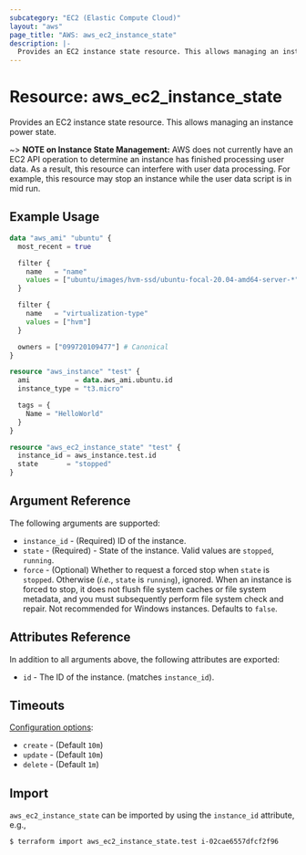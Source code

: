 ```yaml
---
subcategory: "EC2 (Elastic Compute Cloud)"
layout: "aws"
page_title: "AWS: aws_ec2_instance_state"
description: |-
  Provides an EC2 instance state resource. This allows managing an instance power state. 
---
```


# Resource: aws_ec2_instance_state

Provides an EC2 instance state resource. This allows managing an instance power state.

~> **NOTE on Instance State Management:** AWS does not currently have an EC2 API operation to determine an instance has finished processing user data. As a result, this resource can interfere with user data processing. For example, this resource may stop an instance while the user data script is in mid run.

## Example Usage

```terraform
data "aws_ami" "ubuntu" {
  most_recent = true

  filter {
    name   = "name"
    values = ["ubuntu/images/hvm-ssd/ubuntu-focal-20.04-amd64-server-*"]
  }

  filter {
    name   = "virtualization-type"
    values = ["hvm"]
  }

  owners = ["099720109477"] # Canonical
}

resource "aws_instance" "test" {
  ami           = data.aws_ami.ubuntu.id
  instance_type = "t3.micro"

  tags = {
    Name = "HelloWorld"
  }
}

resource "aws_ec2_instance_state" "test" {
  instance_id = aws_instance.test.id
  state       = "stopped"
}
```

## Argument Reference

The following arguments are supported:

* `instance_id` - (Required) ID of the instance.
* `state` - (Required) - State of the instance. Valid values are `stopped`, `running`.
* `force` - (Optional) Whether to request a forced stop when `state` is `stopped`. Otherwise (_i.e._, `state` is `running`), ignored. When an instance is forced to stop, it does not flush file system caches or file system metadata, and you must subsequently perform file system check and repair. Not recommended for Windows instances. Defaults to `false`.

## Attributes Reference

In addition to all arguments above, the following attributes are exported:

* `id` - The ID of the instance. (matches `instance_id`).

## Timeouts

[Configuration options](https://developer.hashicorp.com/terraform/language/resources/syntax#operation-timeouts):

* `create` - (Default `10m`)
* `update` - (Default `10m`)
* `delete` - (Default `1m`)

## Import

`aws_ec2_instance_state` can be imported by using the `instance_id` attribute, e.g.,

```
$ terraform import aws_ec2_instance_state.test i-02cae6557dfcf2f96
```
